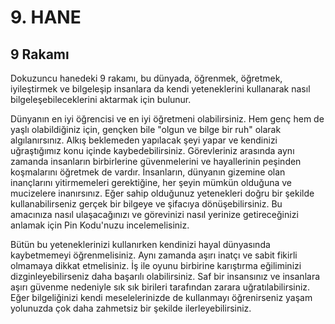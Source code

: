 # 9. HANE

## 9 Rakamı

Dokuzuncu hanedeki 9 rakamı, bu dünyada, öğrenmek, öğretmek, iyileştirmek ve bilgeleşip insanlara da kendi yeteneklerini kullanarak nasıl bilgeleşebileceklerini aktarmak için bulunur.

Dünyanın en iyi öğrencisi ve en iyi öğretmeni olabilirsiniz. Hem genç hem de yaşlı olabildiğiniz için, gençken bile "olgun ve bilge bir ruh" olarak algılanırsınız. Alkış beklemeden yapılacak şeyi yapar ve kendinizi uğraştığımız konu içinde kaybedebilirsiniz. Görevleriniz arasında aynı zamanda insanların birbirlerine güvenmelerini ve hayallerinin peşinden koşmalarını öğretmek de vardır. İnsanların, dünyanın gizemine olan inançlarını yitirmemeleri gerektiğine, her şeyin mümkün olduğuna ve mucizelere inanırsınız. Eğer sahip olduğunuz yetenekleri doğru bir şekilde kullanabilirseniz gerçek bir bilgeye ve şifacıya dönüşebilirsiniz. Bu amacınıza nasıl ulaşacağınızı ve görevinizi nasıl yerinize getireceğinizi anlamak için Pin Kodu'nuzu incelemelisiniz.

Bütün bu yeteneklerinizi kullanırken kendinizi hayal dünyasında kaybetmemeyi öğrenmelisiniz. Aynı zamanda aşırı inatçı ve sabit fikirli olmamaya dikkat etmelisiniz. İş ile oyunu birbirine karıştırma eğiliminizi dizginleyebilirseniz daha başarılı olabilirsiniz. Saf bir insansınız ve insanlara aşırı güvenme nedeniyle sık sık birileri tarafından zarara uğratılabilirsiniz. Eğer bilgeliğinizi kendi meselelerinizde de kullanmayı öğrenirseniz yaşam yolunuzda çok daha zahmetsiz bir şekilde ilerleyebilirsiniz. 
